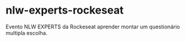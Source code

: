 # nlw-experts-rockeseat
Evento NLW EXPERTS da Rockeseat  aprender montar um questionário multipla escolha.
